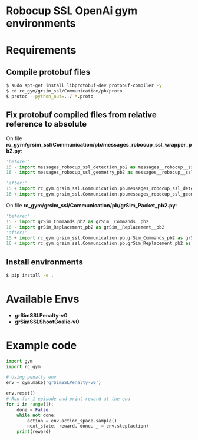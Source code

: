 # Robocup SSL OpenAi gym environments

# Requirements
## Compile protobuf files
```bash
$ sudo apt-get install libprotobuf-dev protobuf-compiler -y
$ cd rc_gym/grsim_ssl/Communication/pb/proto
$ protoc --python_out=../ *.proto
```
## Fix protobuf compiled files from relative reference to absolute
On file **rc_gym/grsim_ssl/Communication/pb/messages_robocup_ssl_wrapper_pb2.py**:


``` python
'before:'
15 - import messages_robocup_ssl_detection_pb2 as messages__robocup__ssl__detection__pb2
16 - import messages_robocup_ssl_geometry_pb2 as messages__robocup__ssl__geometry__pb2

'after:'
15 + import rc_gym.grsim_ssl.Communication.pb.messages_robocup_ssl_detection_pb2 as messages__robocup__ssl__detection__pb2
16 + import rc_gym.grsim_ssl.Communication.pb.messages_robocup_ssl_geometry_pb2 as messages__robocup__ssl__geometry__pb2
```

On file **rc_gym/grsim_ssl/Communication/pb/grSim_Packet_pb2.py**:

``` python
'before:'
15 - import grSim_Commands_pb2 as grSim__Commands__pb2
16 - import grSim_Replacement_pb2 as grSim__Replacement__pb2
'after:'
15 + import rc_gym.grsim_ssl.Communication.pb.grSim_Commands_pb2 as grSim__Commands__pb2
16 + import rc_gym.grsim_ssl.Communication.pb.grSim_Replacement_pb2 as grSim__Replacement__pb2
```
## Install environments

```bash
$ pip install -e .
```
# Available Envs
- **grSimSSLPenalty-v0**
- **grSimSSLShootGoalie-v0**

# Example code
```python
import gym
import rc_gym

# Using penalty env
env = gym.make('grSimSSLPenalty-v0')

env.reset()
# Run for 1 episode and print reward at the end
for i in range(1):
    done = False
    while not done:
        action = env.action_space.sample()
        next_state, reward, done, _ = env.step(action)
    print(reward)
```